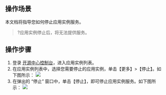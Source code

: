 ## 操作场景
本文档将指导您如何停止应用实例服务。
>?应用实例停止后，将无法提供服务。

## 操作步骤

1. 登录 [开源中心控制台](https://console.cloud.tencent.com/oac)，进入应用实例列表。
2. 在应用实例列表中，选择您需要停止的应用实例，单击【更多】>【停止】。如下图所示：
![](https://main.qcloudimg.com/raw/3ccbd674c36c76d4b24c3e756e98fe8a.png)
3. 在弹出的 “停止” 窗口中，单击【停止】，即可停止应用实例服务。如下图所示：
![](https://main.qcloudimg.com/raw/7258c3067f62c332d540a2b7fd293859.png)


